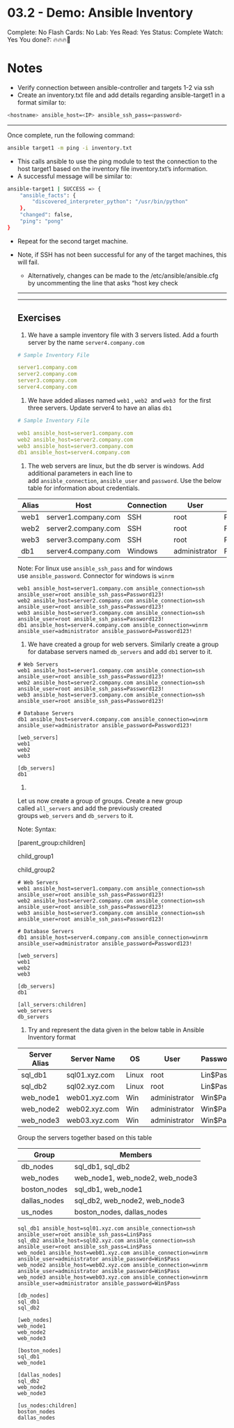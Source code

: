 # 03.2 - Demo: Ansible Inventory

Complete: No
Flash Cards: No
Lab: Yes
Read: Yes
Status: Complete
Watch: Yes
You done?: 🔥🔥🔥🌚

# Notes

- Verify connection between ansible-controller and targets 1-2 via ssh
- Create an inventory.txt file and add details regarding  ansible-target1 in a format similar to:

```bash
<hostname> ansible_host=<IP> ansible_ssh_pass=<password>
```

---

Once complete, run the following command:

```bash
ansible target1 -m ping -i inventory.txt
```

- This calls ansible to use the ping module to test the connection to the host target1 based on the inventory file inventory.txt’s information.
- A successful message will be similar to:

```bash
ansible-target1 | SUCCESS => {
    "ansible_facts": {
        "discovered_interpreter_python": "/usr/bin/python"
    },
    "changed": false,
    "ping": "pong"
}
```

- Repeat for the second target machine.
- Note, if SSH has not been successful for any of the target machines, this will fail.
    - Alternatively, changes can be made to the /etc/ansible/ansible.cfg by uncommenting the line that asks “host key check
    
    ---
    
    ---
    
    ## Exercises
    
    1. We have a sample inventory file with 3 servers listed. Add a fourth server by the name `server4.company.com`
    
    ```yaml
    # Sample Inventory File
    
    server1.company.com
    server2.company.com
    server3.company.com
    server4.company.com
    ```
    
    1. We have added aliases named `web1`
    , `web2`
     and `web3`
     for the first three servers. Update server4 to have an alias `db1`
    
    ```yaml
    # Sample Inventory File
    
    web1 ansible_host=server1.company.com
    web2 ansible_host=server2.company.com
    web3 ansible_host=server3.company.com
    db1 ansible_host=server4.company.com
    ```
    
    1. The web servers are linux, but the db server is windows. Add additional parameters in each line to add `ansible_connection`, `ansible_user` and `password`. Use the below table for information about credentials.
    
    | Alias | Host | Connection | User | Password |
    | --- | --- | --- | --- | --- |
    | web1 | server1.company.com | SSH | root | Password123! |
    | web2 | server2.company.com | SSH | root | Password123! |
    | web3 | server3.company.com | SSH | root | Password123! |
    | db1 | server4.company.com | Windows | administrator | Password123! |
    
    Note: For linux use `ansible_ssh_pass` and for windows use `ansible_password`. Connector for windows is `winrm`
    
    ```
    web1 ansible_host=server1.company.com ansible_connection=ssh ansible_user=root ansible_ssh_pass=Password123!
    web2 ansible_host=server2.company.com ansible_connection=ssh ansible_user=root ansible_ssh_pass=Password123!
    web3 ansible_host=server3.company.com ansible_connection=ssh ansible_user=root ansible_ssh_pass=Password123!
    db1 ansible_host=server4.company.com ansible_connection=winrm ansible_user=administrator ansible_password=Password123!
    ```
    
    1. We have created a group for web servers. Similarly create a group for database servers named `db_servers` and add `db1` server to it.
    
    ```
    # Web Servers
    web1 ansible_host=server1.company.com ansible_connection=ssh ansible_user=root ansible_ssh_pass=Password123!
    web2 ansible_host=server2.company.com ansible_connection=ssh ansible_user=root ansible_ssh_pass=Password123!
    web3 ansible_host=server3.company.com ansible_connection=ssh ansible_user=root ansible_ssh_pass=Password123!
    
    # Database Servers
    db1 ansible_host=server4.company.com ansible_connection=winrm ansible_user=administrator ansible_password=Password123!
    
    [web_servers]
    web1
    web2
    web3
    
    [db_servers]
    db1
    ```
    
    1. 
    
    Let us now create a group of groups. Create a new group called `all_servers` and add the previously created groups `web_servers` and `db_servers` to it.
    
    Note: Syntax:
    
    [parent_group:children]
    
    child_group1
    
    child_group2
    
    ```
    # Web Servers
    web1 ansible_host=server1.company.com ansible_connection=ssh ansible_user=root ansible_ssh_pass=Password123!
    web2 ansible_host=server2.company.com ansible_connection=ssh ansible_user=root ansible_ssh_pass=Password123!
    web3 ansible_host=server3.company.com ansible_connection=ssh ansible_user=root ansible_ssh_pass=Password123!
    
    # Database Servers
    db1 ansible_host=server4.company.com ansible_connection=winrm ansible_user=administrator ansible_password=Password123!
    
    [web_servers]
    web1
    web2
    web3
    
    [db_servers]
    db1
    
    [all_servers:children]
    web_servers
    db_servers
    ```
    
    1. Try and represent the data given in the below table in Ansible Inventory format
    
    | Server Alias | Server Name | OS | User | Password |
    | --- | --- | --- | --- | --- |
    | sql_db1 | sql01.xyz.com | Linux | root | Lin$Pass |
    | sql_db2 | sql02.xyz.com | Linux | root | Lin$Pass |
    | web_node1 | web01.xyz.com | Win | administrator | Win$Pass |
    | web_node2 | web02.xyz.com | Win | administrator | Win$Pass |
    | web_node3 | web03.xyz.com | Win | administrator | Win$Pass |
    
    Group the servers together based on this table
    
    | Group | Members |
    | --- | --- |
    | db_nodes | sql_db1, sql_db2 |
    | web_nodes | web_node1, web_node2, web_node3 |
    | boston_nodes | sql_db1, web_node1 |
    | dallas_nodes | sql_db2, web_node2, web_node3 |
    | us_nodes | boston_nodes, dallas_nodes |
    
    ```
    sql_db1 ansible_host=sql01.xyz.com ansible_connection=ssh ansible_user=root ansible_ssh_pass=Lin$Pass
    sql_db2 ansible_host=sql02.xyz.com ansible_connection=ssh ansible_user=root ansible_ssh_pass=Lin$Pass
    web_node1 ansible_host=web01.xyz.com ansible_connection=winrm ansible_user=administrator ansible_password=Win$Pass
    web_node2 ansible_host=web02.xyz.com ansible_connection=winrm ansible_user=administrator ansible_password=Win$Pass
    web_node3 ansible_host=web03.xyz.com ansible_connection=winrm ansible_user=administrator ansible_password=Win$Pass
    
    [db_nodes]
    sql_db1
    sql_db2
    
    [web_nodes]
    web_node1
    web_node2
    web_node3
    
    [boston_nodes]
    sql_db1
    web_node1
    
    [dallas_nodes]
    sql_db2
    web_node2
    web_node3
    
    [us_nodes:children]
    boston_nodes
    dallas_nodes
    ```